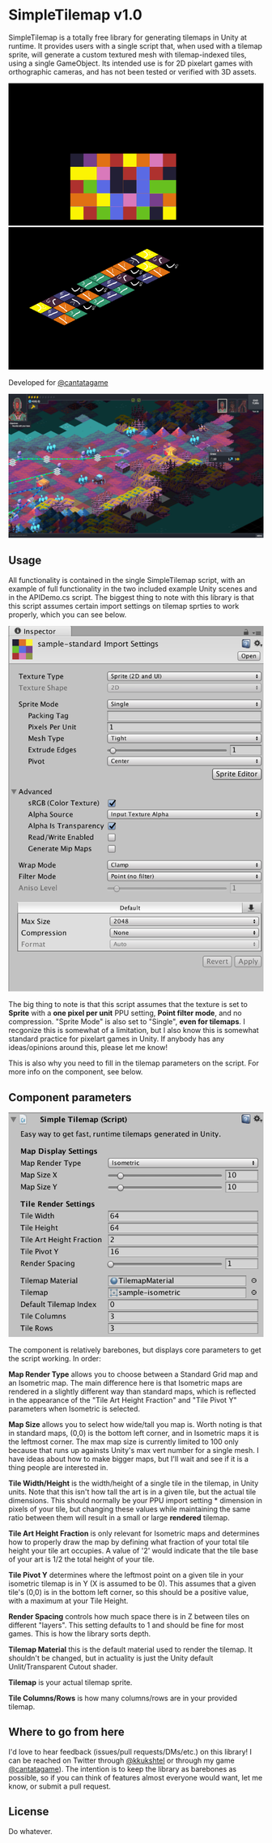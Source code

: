 # SimpleTilemap v1.0

SimpleTilemap is a totally free library for generating tilemaps in Unity at runtime. 
It provides users with a single script that, when used with a tilemap sprite, will generate a custom textured mesh with tilemap-indexed tiles, using a single GameObject. 
Its intended use is for 2D pixelart games with orthographic cameras, and has not been tested or verified with 3D assets.


![](./images/simpletilemapstand.gif)
![](./images/simpletilemap.gif)

Developed for [@cantatagame](https://www.cantata-game.com)

![](./images/3.png)

## Usage

All functionality is contained in the single SimpleTilemap script, with an example of full functionality in the two included example Unity scenes and in the APIDemo.cs script.
The biggest thing to note with this library is that this script assumes certain import settings on tilemap sprties to work properly, which you can see below.


![](./images/import-settings.png)


The big thing to note is that this script assumes that the texture is set to **Sprite** with a **one pixel per unit** PPU setting, **Point filter mode**, and no compression.
"Sprite Mode" is also set to "Single", **even for tilemaps**. I recgonize this is somewhat of a limitation, but I also know this is somewhat standard practice
for pixelart games in Unity. If anybody has any ideas/opinions around this, please let me know! 

This is also why you need to fill in the tilemap parameters on the script. For more info on the component, see below.

## Component parameters

![](./images/final-component.png)

The component is relatively barebones, but displays core parameters to get the script working. In order:

**Map Render Type** allows you to choose between a Standard Grid map and an Isometric map. 
The main difference here is that Isometric maps are rendered in a slightly different way than standard maps, which is reflected in the appearance of the "Tile Art Height Fraction" and "Tile Pivot Y" parameters when Isometric is selected.

**Map Size** allows you to select how wide/tall you map is. Worth noting is that in standard maps, (0,0) is the bottom left corner, and in Isometric maps it is the leftmost corner. 
The max map size is currently limited to 100 only because that runs up againsts Unity's max vert number for a single mesh. I have ideas about how to make bigger maps, but I'll wait and see if it is a thing people are interested in.

**Tile Width/Height** is the width/height of a single tile in the tilemap, in Unity units. Note that this isn't how tall the art is in a given tile, but the actual tile dimensions.
This should normally be your PPU import setting * dimension in pixels of your tile, but changing these values while maintaining the same ratio between them will result in a small or large **rendered** tilemap.

**Tile Art Height Fraction** is only relevant for Isometric maps and determines how to properly draw the map by defining what fraction of your total tile height your tile art occupies. A value of '2' would indicate that the tile base of your art is 1/2 the total height of your tile.

**Tile Pivot Y** determines where the leftmost point on a given tile in your isometric tilemap is in Y (X is assumed to be 0). This assumes that a given tile's (0,0) is in the bottom left corner, so this should be a positive value, with a maximum at your Tile Height.

**Render Spacing** controls how much space there is in Z between tiles on different "layers". This setting defaults to 1 and should be fine for most games. This is how the library sorts depth.

**Tilemap Material** this is the default material used to render the tilemap. It shouldn't be changed, but in actuality is just the Unity default Unlit/Transparent Cutout shader.

**Tilemap** is your actual tilemap sprite.

**Tile Columns/Rows** is how many columns/rows are in your provided tilemap.

## Where to go from here

I'd love to hear feedback (issues/pull requests/DMs/etc.) on this library! I can be reached on Twitter through [@kkukshtel](http://twitter.com/kkukshtel) or through my game [@cantatagame](http://twitter.com/cantatagame)). The intention is to keep the library as barebones as possible, so if you can think of features almost everyone would want, let me know, or submit a pull request.

## License

Do whatever.


